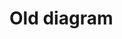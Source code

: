 # Old diagram

<div m="y-10" class="flex justify-center">
  <bkg-img src="theory/backup/fk.svg" p="6" w="4/5"/>
</div>
